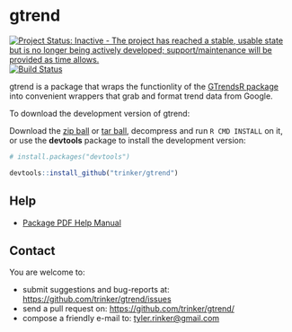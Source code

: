 gtrend
=======

[![Project Status: Inactive - The project has reached a stable, usable state but is no longer being actively developed; support/maintenance will be provided as time allows.](http://www.repostatus.org/badges/0.1.0/inactive.svg)](http://www.repostatus.org/#inactive)
[![Build Status](https://travis-ci.org/trinker/gtrend.png?branch=master)](https://travis-ci.org/trinker/gtrend)

gtrend is a package that wraps the functionlity of the [GTrendsR package](https://github.com/dvanclev/GTrendsR) into convenient wrappers that grab and format trend data from Google.

To download the development version of gtrend:

Download the [zip ball](https://github.com/trinker/gtrend/zipball/master) or [tar ball](https://github.com/trinker/gtrend/tarball/master), decompress and run `R CMD INSTALL` on it, or use the **devtools** package to install the development version:

```r
# install.packages("devtools")

devtools::install_github("trinker/gtrend")
```



## Help  

- [Package PDF Help Manual](https://dl.dropboxusercontent.com/u/61803503/gtrend.pdf)     
  

## Contact

You are welcome to:
* submit suggestions and bug-reports at: <https://github.com/trinker/gtrend/issues>
* send a pull request on: <https://github.com/trinker/gtrend/>
* compose a friendly e-mail to: <tyler.rinker@gmail.com>

